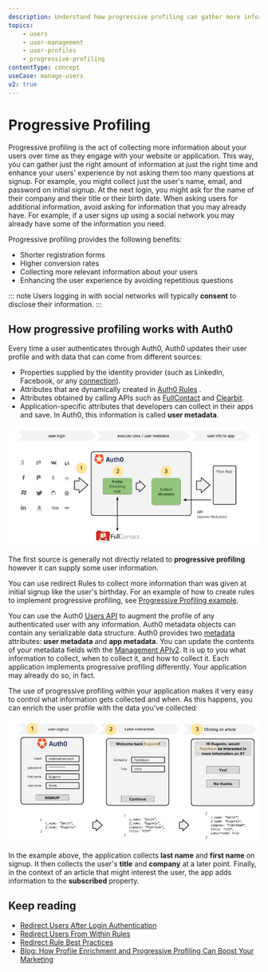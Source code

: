 ```yaml
---
description: Understand how progressive profiling can gather more information about your users over time as they engage with your website or application thereby enhancing their experience by not asking them too many questions up front.
topics:
    - users
    - user-management
    - user-profiles
    - progressive-profiling
contentType: concept
useCase: manage-users
v2: true
---
```

# Progressive Profiling

Progressive profiling is the act of collecting more information about your users over time as they engage with your website or application. This way, you can gather just the right amount of information at just the right time and enhance your users' experience by not asking them too many questions at signup. For example, you might collect just the user's name, email, and password on initial signup. At the next login, you might ask for the name of their company and their title or their birth date. When asking users for additional information, avoid asking for information that you may already have. For example, if a user signs up using a social network you may already have some of the information you need. 

Progressive profiling provides the following benefits:

* Shorter registration forms
* Higher conversion rates
* Collecting more relevant information about your users
* Enhancing the user experience by avoiding repetitious questions

::: note
Users logging in with social networks will typically **consent** to disclose their information.
:::

## How progressive profiling works with Auth0

Every time a user authenticates through Auth0, Auth0 updates their user profile and with data that can come from different sources:

* Properties supplied by the identity provider (such as LinkedIn, Facebook, or any [connection](/identityproviders)).
* Attributes that are dynamically created in [Auth0 Rules](/rules) .
* Attributes obtained by calling APIs such as [FullContact](https://www.fullcontact.com/) and [Clearbit](https://clearbit.com/).
* Application-specific attributes that developers can collect in their apps and save. In Auth0, this information is called **user metadata**.

![Progressive Profiling](/media/articles/user-profile/progressive-profiling.png)

The first source is generally not directly related to **progressive profiling** however it can supply some user information. 

You can use redirect Rules to collect more information than was given at initial signup like the user's birthday. For an example of how to create rules to implement progressive profiling, see [Progressive Profiling example](/rules/guides/redirect#progressive-profiling-example).

You can use the Auth0 [Users API](/api/v2#!/Users/patch_users_by_id) to augment the profile of any authenticated user with any information. Auth0 metadata objects can contain any serializable data structure. Auth0 provides two [metadata](/users/concepts/overview-user-metadata) attributes: **user metadata** and **app metadata**. You can update the contents of your metadata fields with the [Management APIv2](/api/management/v2). It is up to you what information to collect, when to collect it, and how to collect it. Each application implements progressive profiling differently. Your application may already do so, in fact. 

The use of progressive profiling within your application makes it very easy to control what information gets collected and when. As this happens, you can enrich the user profile with the data you've collected:

![Progressive profiling example](/media/articles/user-profile/progressive-profiling-example.png)

In the example above, the application collects **last name** and **first name** on signup. It then collects the user's **title** and **company** at a later point. Finally, in the context of an article that might interest the user, the app adds information to the **subscribed** property. 

## Keep reading

* [Redirect Users After Login Authentication](/users/guides/redirect-users-after-login)
* [Redirect Users From Within Rules](/rules/guides/redirect)
* [Redirect Rule Best Practices](/best-practices/rules#redirection)
* [Blog: How Profile Enrichment and Progressive Profiling Can Boost Your Marketing](https://auth0.com/blog/how-profile-enrichment-and-progressive-profiling-can-boost-your-marketing/)
